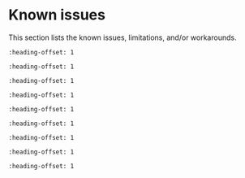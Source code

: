 # Known issues

This section lists the known issues, limitations, and/or workarounds.

```{include} ../../../../release/known_issues/new_project_wizard_compile_failure.md
:heading-offset: 1
```

```{include} ../../../../release/known_issues/cmsis_pack_new_project_compile_failure.md
:heading-offset: 1
```

```{include} ../../../../release/known_issues/cannot_add_sdk_components_into_freertos_projects.md
:heading-offset: 1
```

```{include} ../../../../release/known_issues/log_output.md
:heading-offset: 1
```

```{include} ../../../../release/known_issues/le_encryption_failure_causes_connection_to_fail.md
:heading-offset: 1
```

```{include} ../../../../release/known_issues/connection_disconnects_with_75_ms_connection_inter.md
:heading-offset: 1
```

```{include} ../../../../release/known_issues/a2dp_sink_demo_noise_may_occur_when_phone_plays_mu.md
:heading-offset: 1
```

```{include} ../../../../release/known_issues/wireless_edgefast_bluetooth_pal.md
:heading-offset: 1
```

```{include} ../../../../release/known_issues/evkcmimxrt1060_wm8962_i2c_issue.md
:heading-offset: 1
```
